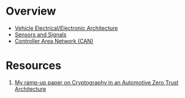 # Overview
 
- [Vehicle Electrical/Electronic Architecture](architecture.md)
- [Sensors and Signals](sensorsSignals.md)
- [Controller Area Network (CAN)](../../Protocols/pages/can.md)


# Resources

1. [My ramp-up paper on Cryptography in an Automotive Zero Trust Architecture](../../Cybersecurity/assets/zt_crypto.docx)